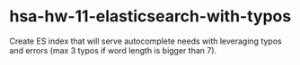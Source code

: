 # hsa-hw-11-elasticsearch-with-typos
Create ES index that will serve autocomplete needs with leveraging typos and errors (max 3 typos if word length is bigger than 7).
